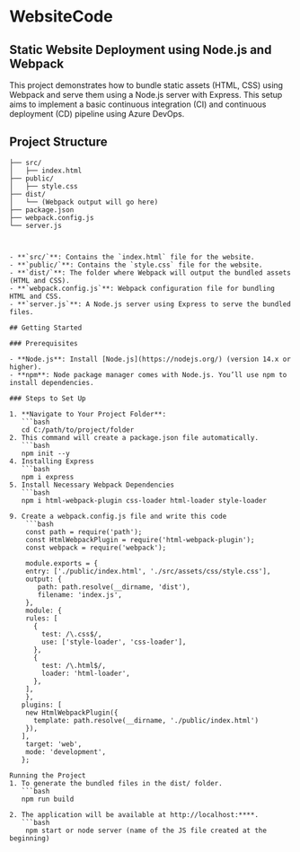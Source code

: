 # WebsiteCode

## Static Website Deployment using Node.js and Webpack

This project demonstrates how to bundle static assets (HTML, CSS) using Webpack and serve them using a Node.js server with Express. This setup aims to implement a basic continuous integration (CI) and continuous deployment (CD) pipeline using Azure DevOps.

## Project Structure
```my_project/
├── src/
│   ├── index.html
├── public/
│   ├── style.css
├── dist/
│   └── (Webpack output will go here)
├── package.json
├── webpack.config.js
└── server.js



- **`src/`**: Contains the `index.html` file for the website.
- **`public/`**: Contains the `style.css` file for the website.
- **`dist/`**: The folder where Webpack will output the bundled assets (HTML and CSS).
- **`webpack.config.js`**: Webpack configuration file for bundling HTML and CSS.
- **`server.js`**: A Node.js server using Express to serve the bundled files.

## Getting Started

### Prerequisites

- **Node.js**: Install [Node.js](https://nodejs.org/) (version 14.x or higher).
- **npm**: Node package manager comes with Node.js. You’ll use npm to install dependencies.

### Steps to Set Up

1. **Navigate to Your Project Folder**:
   ```bash
   cd C:/path/to/project/folder
2. This command will create a package.json file automatically.
   ```bash
   npm init --y 
4. Installing Express
   ```bash
   npm i express 
5. Install Necessary Webpack Dependencies
   ```bash
   npm i html-webpack-plugin css-loader html-loader style-loader 

9. Create a webpack.config.js file and write this code
    ```bash
    const path = require('path');
    const HtmlWebpackPlugin = require('html-webpack-plugin');
    const webpack = require('webpack');

    module.exports = {
    entry: ['./public/index.html', './src/assets/css/style.css'],
    output: {
       path: path.resolve(__dirname, 'dist'),
       filename: 'index.js',
    },
    module: {
    rules: [
      {
        test: /\.css$/,
        use: ['style-loader', 'css-loader'],
      },
      {
        test: /\.html$/,
        loader: 'html-loader',
      },
    ],
    },
   plugins: [
    new HtmlWebpackPlugin({
      template: path.resolve(__dirname, './public/index.html')
    }),
   ],
    target: 'web',
    mode: 'development', 
   };

Running the Project
1. To generate the bundled files in the dist/ folder.
   ```bash
   npm run build

2. The application will be available at http://localhost:****.
   ```bash
    npm start or node server (name of the JS file created at the beginning) 
